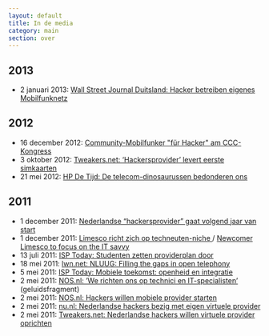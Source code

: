 ```yaml
---
layout: default
title: In de media
category: main
section: over
---
```

<h2><a name="#2013">2013</a></h2>
<ul>
 <li>2 januari 2013:
  <a href="http://blogs.wallstreetjournal.de/wsj-tech/2013/01/02/hacker-betreiben-eigenes-mobilfunknetz/" target="_blank">
   Wall Street Journal Duitsland: Hacker betreiben eigenes Mobilfunknetz
  </a>
 </li>
</ul>
<h2><a name="#2012">2012</a></h2>
<ul>
 <li>16 december 2012:
  <a href="http://derstandard.at/1355459790437/Community-Mobilfunker-fuer-Hacker-am-CCC-Kongress" target="_blank">
   Community-Mobilfunker "f&uuml;r Hacker" am CCC-Kongress
  </a>
 </li>
 <li>3 oktober 2012:
  <a href="http://tweakers.net/nieuws/84725/hackersprovider-levert-eerste-simkaarten.html" target="_blank">
   Tweakers.net: &#8216;Hackersprovider&#8217; levert eerste simkaarten
  </a>
 </li>
<li>21 mei 2012:
 <a title="HP De Tijd: De telecom-dinosaurussen bedonderen ons"
    href="http://www.hpdetijd.nl/2012-05-21/de-telecom-dinosaurussen-bedonderen-ons/" target="_blank">
  HP De Tijd: De telecom-dinosaurussen bedonderen ons
 </a>
</li>
</ul>
<h2><a name="#2011">2011</a></h2>
<ul>
 <li>1 december 2011:
  <a href="http://tweakers.net/nieuws/78467/nederlandse-hackersprovider-gaat-volgend-jaar-van-start.html" target="_blank">
   Nederlandse &#8220;hackersprovider&#8221; gaat volgend jaar van start
  </a>
 </li>
 <li>1 december 2011:
  <a href="http://www.telecompaper.com/nieuws/limesco-richt-zich-op-techneuten-niche--842455" target="_blank">
   Limesco richt zich op techneuten-niche
  </a> /
  <a href="http://www.telecompaper.com/news/newcomer-limesco-to-focus-on-the-it-savvy" target="_blank">
   Newcomer Limesco to focus on the IT savvy
  </a>
 </li>
 <li>13 juli 2011:
  <a href="http://www.isptoday.nl/nieuws/studenten-zetten-provider-plan-door" target="_blank">
   ISP Today: Studenten zetten providerplan door
  </a>
 </li>
 <li>18 mei 2011:
  <a href="http://lwn.net/Articles/443475/" target="_blank">
   lwn.net: NLUUG: Filling the gaps in open telephony
  </a>
 </li>
 <li>5 mei 2011:
  <a href="http://www.isptoday.nl/achtergrond/mobiele-toekomst-openheid-en-integratie" target="_blank">
   ISP Today: Mobiele toekomst: openheid en integratie
  </a>
 </li>
 <li>2 mei 2011:
  <a href="http://nos.nl/op3/audio/237468-we-richten-ons-op-technici-en-itspecialisten.html" target="_blank">
   NOS.nl: &#8217;We richten ons op technici en IT-specialisten&#8217;
  </a> (geluidsfragment)
 </li>
 <li>2 mei 2011:
  <a href="http://nos.nl/op3/artikel/237471-hackers-willen-mobiele-provider-starten.html" target="_blank">
   NOS.nl: Hackers willen mobiele provider starten
  </a>
 </li>
 <li>2 mei 2011:
  <a href="http://www.nu.nl/internet/2505317/nederlandse-hackers-bezig-met-eigen-virtuele-provider.html" target="_blank">
   nu.nl: Nederlandse hackers bezig met eigen virtuele provider
  </a>
 </li>
 <li>2 mei 2011:
  <a href="http://tweakers.net/nieuws/74153/nederlandse-hackers-willen-eigen-virtuele-provider-oprichten.html" target="_blank">
   Tweakers.net: Nederlandse hackers willen virtuele provider oprichten
  </a>
 </li>
</ul>


